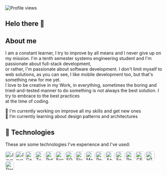 
<img src="https://komarev.com/ghpvc/?username=G-dark&style=flat&color=blue" alt="Profile views" />


## Helo there 👋


## About me 

I am a constant learner, I try to improve by all means and I never give up on my mission. I'm a tenth semester systems engineering student and I'm passionate about full-stack development, <br/>
or rather, I'm passionate about software development. I don't limit myself to web solutions, as you can see, I like mobile development too, but that's something new for me yet. <br/>
I love to be creative in my Work, in everything, sometimes the boring and tried-and-tested manner to do something is not always the best solution. I try to embrace to the best practices <br/>
at the time of coding. <br/>

 🔭 I'm currently working on improve all my skills and get new ones <br/>
 🌱 I’m currently learning about design patterns and architectures <br/>

## 🚀 Technologies

These are some technologies I've experience and I've used: 

<p align="left">
  <img src="https://img.shields.io/badge/-F7DF1E?style=flat&logo=javascript&logoColor=000&label=" height="28" style="border-radius: 6px;" alt="JavaScript" />
  <img src="https://img.shields.io/badge/-f89820?style=flat&logo=java&logoColor=white&label=" height="28" style="border-radius: 6px;" alt="Java" />
  <img src="https://img.shields.io/badge/-00599C?style=flat&logo=c%2B%2B&logoColor=white&label=" height="28" style="border-radius: 6px;" alt="C++" />
  <img src="https://img.shields.io/badge/-3178C6?style=flat&logo=typescript&logoColor=white&label=" height="28" style="border-radius: 6px;" alt="TypeScript" />
  <img src="https://img.shields.io/badge/-3776AB?style=flat&logo=python&logoColor=white&label=" height="28" style="border-radius: 6px;" alt="Python" />
  <img src="https://img.shields.io/badge/-217346?style=flat&logo=excel&logoColor=white&label=" height="28" style="border-radius: 6px;" alt="Excel" />
  <img src="https://img.shields.io/badge/-4479A1?style=flat&logo=postgresql&logoColor=white&label=" height="28" style="border-radius: 6px;" alt="SQL" />
  <img src="https://img.shields.io/badge/-02569B?style=flat&logo=flutter&logoColor=white&label=" height="28" style="border-radius: 6px;" alt="Flutter" />
  <img src="https://img.shields.io/badge/-47A248?style=flat&logo=mongodb&logoColor=white&label=" height="28" style="border-radius: 6px;" alt="MongoDB" />
  <img src="https://img.shields.io/badge/-336791?style=flat&logo=postgresql&logoColor=white&label=" height="28" style="border-radius: 6px;" alt="PostgreSQL" />
  <img src="https://img.shields.io/badge/-0078D4?style=flat&logo=azure&logoColor=white&label=" height="28" style="border-radius: 6px;" alt="Azure" />
  <img src="https://img.shields.io/badge/-000000?style=flat&label=" height="28" style="border-radius: 6px;" alt="Express" />
  <img src="https://img.shields.io/badge/-61DAFB?style=flat&logo=react&logoColor=black&label=" height="28" style="border-radius: 6px;" alt="React" />
  <img src="https://img.shields.io/badge/-1572B6?style=flat&logo=css3&logoColor=white&label=" height="28" style="border-radius: 6px;" alt="CSS3" />
  <img src="https://img.shields.io/badge/-E34F26?style=flat&logo=html5&logoColor=white&label=" height="28" style="border-radius: 6px;" alt="HTML5" />
  <img src="https://img.shields.io/badge/-0175C2?style=flat&logo=dart&logoColor=white&label=" height="28" style="border-radius: 6px;" alt="Dart" />
</p>
